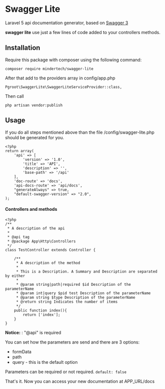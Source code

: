 # Swagger Lite
Laravel 5 api documentation generator, based on [Swagger 3](http://swagger.io/) 

**swagger lite** use just a few lines of code added to your controllers methods.  

## Installation
Require this package with composer using the following command:

    composer require mindertech/swagger-lite
     
After that add to the providers array in config/app.php
 
    Pgroot\SwaggerLite\SwaggerLiteServiceProvider::class,
    
Then call

    php artisan vendor:publish
    
## Usage

If you do all steps mentioned above than the file /config/swagger-lite.php should be generated for you.    

    <?php
    return array(
        'api' => [
            'version' => '1.0',
            'title' => 'API',
            'description' => '',
            'base-path' => '/api'
        ],
        'doc-route' => 'docs',
        'api-docs-route' => 'api/docs',
        "generateAlways" => true,
        "default-swagger-version" => "2.0",
    );
 
 
#### Controllers and methods

    <?php
    /**
     * A description of the api
     *
     * @api tag
     * @package App\Http\Controllers
     */
    class TestController extends Controller {
    
        /**
         * A description of the method
         *
         * This is a Description. A Summary and Description are separated by either
         *
         * @param string|path|required $id Description of the parameterName 
         * @param int|query $pid test Description of the parameterName 
         * @param string $type Description of the parameterName 
         * @return string Indicates the number of items
         */
        public function index(){
            return ['index'];
        }
    } 
    
**Notice:** : "@api" is required
  
You can set how the parameters are send and there are 3 options:

- formData
- path 
- query - this is the default option

Parameters can be required or not required. `default: false`

That's it. Now you can access your new documentation at APP_URL/docs
